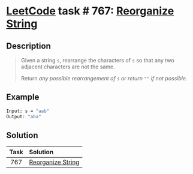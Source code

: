 # [LeetCode][leetcode] task # 767: [Reorganize String][task]

Description
-----------

> Given a string `s`, rearrange the characters of `s` so that any two adjacent characters are not the same.
> 
> Return _any possible rearrangement of `s` or return `""` if not possible_.


Example
-------

```sh
Input: s = "aab"
Output: "aba"
```

Solution
--------

| Task | Solution                      |
|:----:|:------------------------------|
| 767  | [Reorganize String][solution] |


[leetcode]: <http://leetcode.com/>
[task]: <https://leetcode.com/problems/reorganize-string/>
[solution]: <https://github.com/wellaxis/praxis-leetcode/blob/main/src/main/java/com/witalis/praxis/leetcode/task/h8/p767/option/Practice.java>
